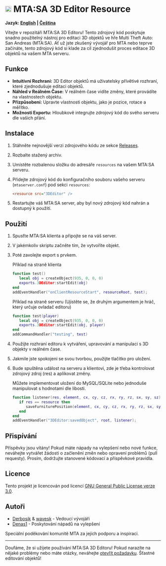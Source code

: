 # <img src="https://multitheftauto.com/mtasa_icon_hq.png" alt="MTA:SA Logo" width="20"> MTA:SA 3D Editor Resource

**Jazyk: [English](README.md) | [Čeština](README-cz.md)**

Vítejte v repozitáři MTA:SA 3D Editoru! Tento zdrojový kód poskytuje snadno použitelný nástroj pro editaci 3D objektů ve hře Multi Theft Auto: San Andreas (MTA:SA). Ať už jste zkušený vývojář pro MTA nebo teprve začínáte, tento zdrojový kód si klade za cíl zjednodušit proces editace 3D objektů na vašem MTA serveru.

## Funkce

- **Intuitivní Rozhraní:** 3D Editor objektů má uživatelsky přívětivé rozhraní, které zjednodušuje editaci objektů.
- **Náhled v Reálném Čase:** V reálném čase vidíte změny, které provádíte na vlastnostech objektu.
- **Přizpůsobení:** Upravte vlastnosti objektu, jako je pozice, rotace a měřítko.
- **Možnosti Exportu:** Hloubkově integrujte zdrojový kód do svého serveru dle vašich přání.

## Instalace

1. Stáhněte nejnovější verzi zdrojového kódu ze sekce [Releases](https://github.com/Derbosik/3DEditor/releases).
2. Rozbalte stažený archiv.
3. Umístěte rozbalenou složku do adresáře `resources` na vašem MTA:SA serveru.
4. Přidejte zdrojový kód do konfiguračního souboru vašeho serveru (`mtaserver.conf`) pod sekci `resources`:

    ```ini
    <resource src="3DEditor" />
    ```
5. Restartujte váš MTA:SA server, aby byl nový zdrojový kód nahrán a dostupný k použití.

## Použití

1. Spusťte MTA:SA klienta a připojte se na váš server.

2. V jakémkoliv skriptu začněte tím, že vytvoříte objekt.

3. Poté zavolejte export s prvkem.

    Příklad na straně klienta
    ```lua
    function test()
       local obj = createObject(935, 0, 0, 0)
       exports.3DEditor:startEdit(obj)
    end
    addEventHandler("onClientResourceStart", resourceRoot, test);
    ```

    Příklad na straně serveru (Ujistěte se, že druhým argumentem je hráč, který určuje ovladač editoru)
    ```lua
    function test(player)
       local obj = createObject(935, 0, 0, 0)
       exports.3DEditor:startEdit(obj, player)
    end
    addCommandHandler("testing", test)

4. Použijte rozhraní editoru k vytváření, upravování a manipulaci s 3D objekty v reálném čase.

5. Jakmile jste spokojeni se svou tvorbou, použijte tlačítko pro uložení.

6. Bude spuštěna událost na serveru a klientovi, zde je třeba kontrolovat zdrojový zdroj (res) a aplikovat změny.

    Můžete implementovat uložení do MySQL/SQLite nebo jednoduše manipulovat s hodnotami dle libosti.
    ```lua
    function listener(res, element, cx, cy, cz, rx, ry, rz, sx, sy, sz)
       if res == resource then
          saveFurniturePosition(element, cx, cy, cz, rx, ry, rz, sx, sy, sz)
       end
    end
    addEventHandler("3DEditor:savedObject", root, listener);

## Přispívání

Příspěvky jsou vítány! Pokud máte nápady na vylepšení nebo nové funkce, neváhejte vytvářet žádosti o začlenění změn nebo opravení problémů (pull requesty). Prosím, dodržujte stanovené kódovací a příspěvkové pravidla.

## Licence

Tento projekt je licencován pod licencí [GNU General Public License verze 3.0](LICENSE).

## Autoři

- [Derbosik](https://github.com/Derbosik) & [wavesk](https://github.com/wavesk) - Vedoucí vývojáři
- [Denas1](https://github.com/Denas1) - Poskytování nápadů na vylepšení

Speciální poděkování komunitě MTA za jejich podporu a inspiraci.

---

Doufáme, že si užijete používání MTA:SA 3D Editoru! Pokud narazíte na nějaké problémy nebo máte otázky, neváhejte [otevřít požadavku](https://github.com/Derbosik/3DEditor/issues). Šťastné editování objektů!
